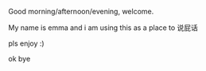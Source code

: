 Good morning/afternoon/evening,
welcome.

My name is emma and i am using this as a place to 说屁话

pls enjoy :)

ok bye





